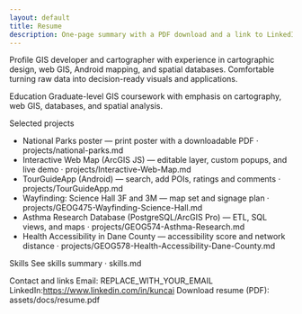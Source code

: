 ```yaml
---
layout: default
title: Resume
description: One-page summary with a PDF download and a link to LinkedIn.
---
```


Profile
GIS developer and cartographer with experience in cartographic design, web GIS, Android mapping, and spatial databases. Comfortable turning raw data into decision-ready visuals and applications.

Education
Graduate-level GIS coursework with emphasis on cartography, web GIS, databases, and spatial analysis.

Selected projects
- National Parks poster — print poster with a downloadable PDF  ·  projects/national-parks.md
- Interactive Web Map (ArcGIS JS) — editable layer, custom popups, and live demo  ·  projects/Interactive-Web-Map.md
- TourGuideApp (Android) — search, add POIs, ratings and comments  ·  projects/TourGuideApp.md
- Wayfinding: Science Hall 3F and 3M — map set and signage plan  ·  projects/GEOG475-Wayfinding-Science-Hall.md
- Asthma Research Database (PostgreSQL/ArcGIS Pro) — ETL, SQL views, and maps  ·  projects/GEOG574-Asthma-Research.md
- Health Accessibility in Dane County — accessibility score and network distance  ·  projects/GEOG578-Health-Accessibility-Dane-County.md

Skills
See skills summary  ·  skills.md

Contact and links
Email: REPLACE_WITH_YOUR_EMAIL  
LinkedIn:https://www.linkedin.com/in/kuncai
Download resume (PDF): assets/docs/resume.pdf

